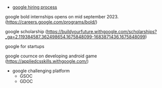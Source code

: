 - [google hiring process](https://careers.google.com/how-we-hire/)

google bold internships opens on mid september 2023. (https://careers.google.com/programs/bold/)

google scholarship (https://buildyourfuture.withgoogle.com/scholarships?_ga=2.119384587.362498654.1675848099-1683871436.1675848099)

google for startups

google cournce on developing android game (https://appliedcsskills.withgoogle.com/)

- google challenging platform
    - GSOC
    - GDOC
